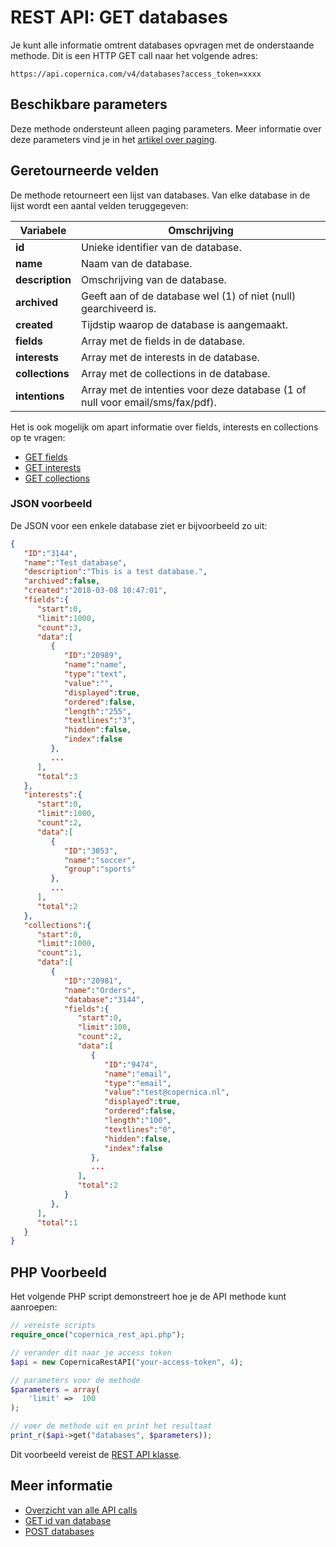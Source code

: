 # REST API: GET databases

Je kunt alle informatie omtrent databases opvragen 
met de onderstaande methode. Dit is een HTTP GET 
call naar het volgende adres:

`https://api.copernica.com/v4/databases?access_token=xxxx`

## Beschikbare parameters

Deze methode ondersteunt alleen paging parameters. Meer informatie over 
deze parameters vind je in het [artikel over paging](rest-paging).

## Geretourneerde velden

De methode retourneert een lijst van databases. 
Van elke database in de lijst wordt een aantal velden teruggegeven:

| Variabele         | Omschrijving                                                                  |
|-------------------|-------------------------------------------------------------------------------|
| **id**            | Unieke identifier van de database.                                            |
| **name**          | Naam van de database.                                                         |
| **description**   | Omschrijving van de database.                                                 |
| **archived**      | Geeft aan of de database wel (1) of niet (null) gearchiveerd is.              |
| **created**       | Tijdstip waarop de database is aangemaakt.                                    |
| **fields**        | Array met de fields in de database.                                           |
| **interests**     | Array met de interests in de database.                                        |
| **collections**   | Array met de collections in de database.                                      |
| **intentions**    | Array met de intenties voor deze database (1 of null voor email/sms/fax/pdf). |

Het is ook mogelijk om apart informatie over fields, interests en
collections op te vragen:

* [GET fields](rest-get-database-fields)
* [GET interests](rest-get-database-interests)
* [GET collections](rest-get-database-collections) 

### JSON voorbeeld

De JSON voor een enkele database ziet er bijvoorbeeld zo uit:

```json
{  
   "ID":"3144",
   "name":"Test_database",
   "description":"This is a test database.",
   "archived":false,
   "created":"2018-03-08 10:47:01",
   "fields":{  
      "start":0,
      "limit":1000,
      "count":3,
      "data":[  
         {  
            "ID":"20989",
            "name":"name",
            "type":"text",
            "value":"",
            "displayed":true,
            "ordered":false,
            "length":"255",
            "textlines":"3",
            "hidden":false,
            "index":false
         },
         ...
      ],
      "total":3
   },
   "interests":{  
      "start":0,
      "limit":1000,
      "count":2,
      "data":[  
         {  
            "ID":"3053",
            "name":"soccer",
            "group":"sports"
         },
         ...
      ],
      "total":2
   },
   "collections":{  
      "start":0,
      "limit":1000,
      "count":1,
      "data":[  
         {  
            "ID":"20981",
            "name":"Orders",
            "database":"3144",
            "fields":{  
               "start":0,
               "limit":100,
               "count":2,
               "data":[  
                  {  
                     "ID":"9474",
                     "name":"email",
                     "type":"email",
                     "value":"test@copernica.nl",
                     "displayed":true,
                     "ordered":false,
                     "length":"100",
                     "textlines":"0",
                     "hidden":false,
                     "index":false
                  },
                  ...
               ],
               "total":2
            }
         },
      ],
      "total":1
   }
}
```

## PHP Voorbeeld

Het volgende PHP script demonstreert hoe je de API methode kunt aanroepen:

```php
// vereiste scripts
require_once("copernica_rest_api.php");

// verander dit naar je access token
$api = new CopernicaRestAPI("your-access-token", 4);

// parameters voor de methode
$parameters = array(
	'limit'	=>  100
);

// voer de methode uit en print het resultaat
print_r($api->get("databases", $parameters));
```

Dit voorbeeld vereist de [REST API klasse](rest-php).

## Meer informatie

* [Overzicht van alle API calls](rest-api)
* [GET id van database](rest-get-database)
* [POST databases](rest-post-databases)
